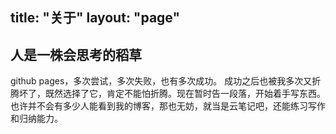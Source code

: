 title: "关于"
layout: "page"
---
## 人是一株会思考的稻草

github pages，多次尝试，多次失败，也有多次成功。
成功之后也被我多次又折腾坏了，既然选择了它，肯定不能怕折腾。现在暂时告一段落，开始着手写东西。
也许并不会有多少人能看到我的博客，那也无妨，就当是云笔记吧，还能练习写作和归纳能力。


